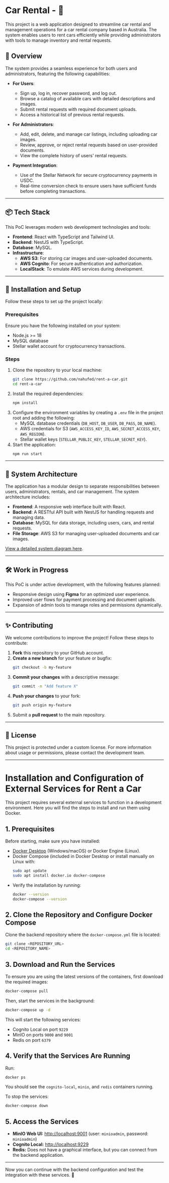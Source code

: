 
# Car Rental - 🚗

This project is a web application designed to streamline car rental and management operations for a car rental company based in Australia. The system enables users to rent cars efficiently while providing administrators with tools to manage inventory and rental requests.

## 🚀 Overview
The system provides a seamless experience for both users and administrators, featuring the following capabilities:

- **For Users**:
  - Sign up, log in, recover password, and log out.
  - Browse a catalog of available cars with detailed descriptions and images.
  - Submit rental requests with required document uploads.
  - Access a historical list of previous rental requests.

- **For Administrators**:
  - Add, edit, delete, and manage car listings, including uploading car images.
  - Review, approve, or reject rental requests based on user-provided documents.
  - View the complete history of users' rental requests.

- **Payment Integration**:
  - Use of the Stellar Network for secure cryptocurrency payments in USDC.
  - Real-time conversion check to ensure users have sufficient funds before completing transactions.

---

## 📦 Tech Stack
This PoC leverages modern web development technologies and tools:
- **Frontend**: React with TypeScript and Tailwind UI.
- **Backend**: NestJS with TypeScript.
- **Database**: MySQL.
- **Infrastructure**:
  - **AWS S3**: For storing car images and user-uploaded documents.
  - **AWS Cognito**: For secure authentication and authorization.
  - **LocalStack**: To emulate AWS services during development.

---

## 🔧 Installation and Setup
Follow these steps to set up the project locally:

### Prerequisites
Ensure you have the following installed on your system:
- Node.js >= 18
- MySQL database
- Stellar wallet account for cryptocurrency transactions.

### Steps
1. Clone the repository to your local machine:
   ```bash
   git clone https://github.com/nahufed/rent-a-car.git
   cd rent-a-car
   ```
2. Install the required dependencies:
   ```bash
   npm install
   ```
3. Configure the environment variables by creating a `.env` file in the project root and adding the following:
   - MySQL database credentials (`DB_HOST`, `DB_USER`, `DB_PASS`, `DB_NAME`).
   - AWS credentials for S3 (`AWS_ACCESS_KEY_ID`, `AWS_SECRET_ACCESS_KEY`, `AWS_REGION`).
   - Stellar wallet keys (`STELLAR_PUBLIC_KEY`, `STELLAR_SECRET_KEY`).
4. Start the application:
   ```bash
   npm run start
   ```

---

## 📑 System Architecture
The application has a modular design to separate responsibilities between users, administrators, rentals, and car management. The system architecture includes:

- **Frontend**: A responsive web interface built with React.
- **Backend**: A RESTful API built with NestJS for handling requests and managing data.
- **Database**: MySQL for data storage, including users, cars, and rental requests.
- **File Storage**: AWS S3 for managing user-uploaded documents and car images.

[View a detailed system diagram here](https://drive.google.com/file/d/1gezI8NrUO-1QIOqCYx2NFanwinXwWuJe/view?usp=sharing).

---

## 🛠 Work in Progress
This PoC is under active development, with the following features planned:
- Responsive design using **Figma** for an optimized user experience.
- Improved user flows for payment processing and document uploads.
- Expansion of admin tools to manage roles and permissions dynamically.

---

## ✨ Contributing
We welcome contributions to improve the project! Follow these steps to contribute:
1. **Fork** this repository to your GitHub account.
2. **Create a new branch** for your feature or bugfix:
   ```bash
   git checkout -b my-feature
   ```
3. **Commit your changes** with a descriptive message:
   ```bash
   git commit -m "Add feature X"
   ```
4. **Push your changes** to your fork:
   ```bash
   git push origin my-feature
   ```
5. Submit a **pull request** to the main repository.

---

## 📝 License
This project is protected under a custom license. For more information about usage or permissions, please contact the development team.

---

# Installation and Configuration of External Services for Rent a Car

This project requires several external services to function in a development environment. Here you will find the steps to install and run them using Docker.

## **1. Prerequisites**
Before starting, make sure you have installed:

- [Docker Desktop](https://www.docker.com/get-started/) (Windows/macOS) or Docker Engine (Linux).
- Docker Compose (included in Docker Desktop or install manually on Linux with:
  ```sh
  sudo apt update
  sudo apt install docker.io docker-compose
  ```
- Verify the installation by running:
  ```sh
  docker --version
  docker-compose --version
  ```

## **2. Clone the Repository and Configure Docker Compose**

Clone the backend repository where the `docker-compose.yml` file is located:
```sh
git clone <REPOSITORY_URL>
cd <REPOSITORY_NAME>
```

## **3. Download and Run the Services**

To ensure you are using the latest versions of the containers, first download the required images:
```sh
docker-compose pull
```

Then, start the services in the background:
```sh
docker-compose up -d
```
This will start the following services:
- Cognito Local on port `9229`
- MinIO on ports `9000` and `9001`
- Redis on port `6379`

## **4. Verify that the Services Are Running**
Run:
```sh
docker ps
```
You should see the `cognito-local`, `minio`, and `redis` containers running.

To stop the services:
```sh
docker-compose down
```

## **5. Access the Services**
- **MinIO Web UI:** [http://localhost:9001](http://localhost:9001) (user: `minioadmin`, password: `minioadmin`)
- **Cognito Local:** [http://localhost:9229](http://localhost:9229)
- **Redis:** Does not have a graphical interface, but you can connect from the backend application.

---
Now you can continue with the backend configuration and test the integration with these services. 🚀

